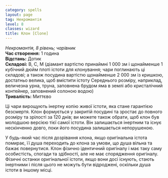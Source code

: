 ```yaml
---
category: spells
layout: page
tag: Некромантія
level: 8
classes: wizard
title: Клон [Clone]
---
```


_Некромантія, 8 рівень; чарівник_     
**Час створення:** 1 година    
**Відстань:** Дотик    
**Складові:** В, С, М (діамант вартістю принаймні 1 000 зм і щонайменше 1 кубічний дюйм плоті істоти для клонування; чари поглинають ці складові; а також посудина вартістю щонайменше 2 000 зм із кришкою, достатньо велика, щоб вмістити істоту Середнього розміру, наприклад, величезна урна, труна, заповнена брудом яма в землі або кристалічний контейнер, заповнений солоною водою)    
**Тривалість:** Миттєво    

Ці чари вирощують інертну копію живої істоти, яка стане гарантією безсмертя. Клон формується у закритій посудині та зростає до повного розміру та зрілості за 120 днів; ви можете також обрати, щоб клон був молодшою версією тієї самої істоти. Він залишається інертним та існує нескінченно довго, поки його посудина залишається непорушеною.    

У будь-який час після дозрівання клона, якщо оригінальна істота помирає, її душа переходить до клона за умови, що душа вільна та бажає повернутися. Клон фізично ідентичний оригіналу і має таку саму особистість, спогади та здібності, але не має спорядження оригіналу. Фізичні останки оригінальної істоти, якщо вони досі існують, стають інертними і після цього не можуть бути відроджені, оскільки душа істоти в іншому місці. 
